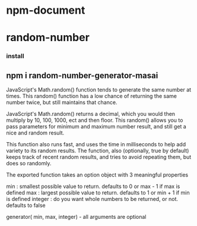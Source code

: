 # npm-document
# random-number

### install
## npm i random-number-generator-masai

JavaScript's Math.random() function tends to generate the same number at times. This random() function has a low chance of returning the same number twice, but still maintains that chance.

JavaScript's Math.random() returns a decimal, which you would then multiply by 10, 100, 1000, ect and then floor. This random() allows you to pass parameters for minimum and maximum number result, and still get a nice and random result.

This function also runs fast, and uses the time in milliseconds to help add variety to its random results. The function, also (optionally, true by default) keeps track of recent random results, and tries to avoid repeating them, but does so randomly.


The exported function takes an option object with 3 meaningful properties

min : smallest possible value to return. defaults to 0 or max - 1 if max is defined
max : largest possible value to return. defaults to 1 or min + 1 if min is defined
integer : do you want whole numbers to be returned, or not. defaults to false

generator( min, max, integer) - all arguments are optional
